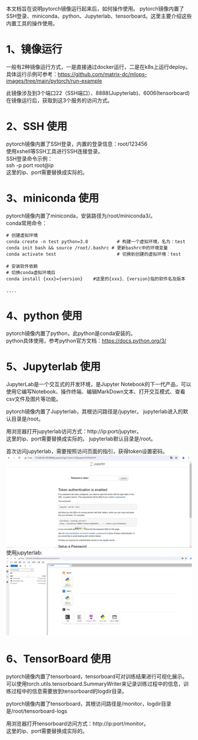 本文档旨在说明pytorch镜像运行起来后，如何操作使用。
pytorch镜像内置了SSH登录、miniconda、python、Jupyterlab、tensorboard。这里主要介绍这些内置工具的操作使用。
# 1、镜像运行
一般有2种镜像运行方式，一是直接通过docker运行，二是在k8s上运行deploy。
具体运行示例可参考：https://github.com/matrix-dc/mlops-images/tree/main/pytorch/run-example

此镜像涉及到3个端口22（SSH端口）、8888(Jupyterlab)、6006(tensorboard)
在镜像运行后，获取到这3个服务的访问方式。

# 2、SSH 使用
pytorch镜像内置了SSH登录，内置的登录信息：root/123456     
使用xshell等SSH工具进行SSH连接登录。    
SSH登录命令示例：    
ssh -p port root@ip    
这里的ip、port需要替换成实际的。

# 3、miniconda 使用
pytorch镜像内置了miniconda，安装路径为/root/miniconda3/。   
conda常用命令：
```
# 创建虚拟环境
conda create -n test python=3.8           # 构建一个虚拟环境，名为：test
conda init bash && source /root/.bashrc # 更新bashrc中的环境变量
conda activate test                       # 切换到创建的虚拟环境：test

# 安装软件依赖
# 切换conda虚拟环境后
conda install {xxx}={version}    #这里的{xxx}、{version}指的软件名及版本

....
```

# 4、python 使用
pytorch镜像内置了python，此python是conda安装的。   
python具体使用，参考python官方文档：https://docs.python.org/3/

# 5、Jupyterlab 使用
JupyterLab是一个交互式的开发环境，是Jupyter Notebook的下一代产品，可以使用它编写Notebook、操作终端、编辑MarkDown文本、打开交互模式、查看csv文件及图片等功能。

pytorch镜像内置了Jupyterlab，其根访问路径是/jupyter。 jupyterlab进入的默认目录是/root。    

用浏览器打开jupyterlab访问方式：http://ip:port/jupyter。    
这里的ip、port需要替换成实际的。 
jupyterlab默认目录是/root。  

首次访问jupyterlab，需要按照访问页面的指引，获得token设置密码。
<img src='./images/jupyterlab使用-1.png'>
使用jupyterlab:   
<img src='./images/jupyterlab-1.png'>

# 6、TensorBoard 使用
pytorch镜像内置了tensorboard，tensorboard可对训练结果进行可视化展示。可以使用torch.utils.tensorboard.SummaryWriter来记录训练过程中的信息，训练过程中的信息需要放到tensorboard的logdir目录。   

pytorch镜像内置了tensorboard，其根访问路径是/monitor，logdir目录是/root/tensorboard-logs
 
用浏览器打开tensorboard访问方式：http://ip:port/monitor。    
这里的ip、port需要替换成实际的。 
